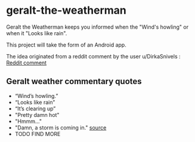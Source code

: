 # geralt-the-weatherman
Geralt the Weatherman keeps you informed when the "Wind's howling" or when it "Looks like rain".

This project will take the form of an Android app.

The idea originated from a reddit comment by the user u/DirkaSnivels :
[Reddit comment](https://www.reddit.com/r/AskReddit/comments/sdtfku/comment/hugn571/?utm_source=share&utm_medium=web2x&context=3)

## Geralt weather commentary quotes
- “Wind’s howling.”
- “Looks like rain”
- “It’s clearing up”
- "Pretty damn hot"
- "Hmmm..."
- "Damn, a storm is coming in." [source](https://gaming.stackexchange.com/questions/299915/why-does-geralt-hate-storms)
- TODO FIND MORE
